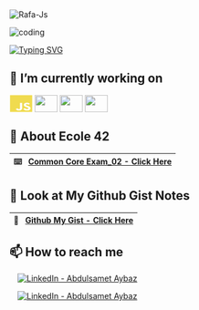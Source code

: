 
<img align="center" alt="Rafa-Js" height="30" width="40" src="https://tenor.com/bqrUA.gif">
  
![coding](https://user-images.githubusercontent.com/87485705/217585443-c2d1afb4-5cb0-478e-93a7-a89b1b7b9fa2.gif)
 
<a href="https://git.io/typing-svg" class = "auto-type"><img src="https://readme-typing-svg.demolab.com?font=Fira+Code&pause=1000&vCenter=true&width=435&lines=Welcome+to+My+Github+Profile+%F0%9F%91%8B;I+hope+You+like+it+." alt="Typing SVG" /></a>
  
## 🔭 I’m currently working on

<div style="display: inline_block">
  <img align="center" height="30" width="40" src="https://raw.githubusercontent.com/devicons/devicon/master/icons/javascript/javascript-plain.svg">

  <img align="center" height="30" width="40" src="https://cdn.jsdelivr.net/gh/devicons/devicon/icons/flutter/flutter-original.svg">
 
  <img align="center" height="30" width="40" src="https://cdn.jsdelivr.net/gh/devicons/devicon/icons/c/c-original.svg">
    
  <img align="center" height="30" width="40" src="https://cdn.jsdelivr.net/gh/devicons/devicon/icons/nodejs/nodejs-original.svg"> 
</div>
  
  ## 🏫 About Ecole 42
  
  | ⌨️  &nbsp; [Common Core Exam_02 - Click Here](https://gist.github.com/sametaybaz/301f130d9363b66c2685d65218649054)| 
|:--|
  
  ## 🔎 Look at My Github Gist Notes
   
  | 📑  &nbsp; [Github My Gist - Click Here](https://gist.github.com/sametaybaz)| 
|:--|
  
  ## 📫 How to reach me
  
  &emsp;[![LinkedIn - Abdulsamet Aybaz](https://img.shields.io/badge/LinkedIn-0077B5?style=for-the-badge&logo=linkedin&logoColor=white)](https://www.linkedin.com/in/abdulsamet-aybaz-b38828192/)&emsp;
  
  &emsp;[![LinkedIn - Abdulsamet Aybaz](https://img.shields.io/badge/website-000000?style=for-the-badge&logo=About.me&logoColor=white)](https://www.linkedin.com/in/abdulsamet-aybaz-b38828192/)&emsp;

<!--

![Visitor Count](https://profile-counter.glitch.me/{sametaybaz}/count.svg) 

![Anurag's GitHub stats](https://github-readme-stats.vercel.app/api?username=sametaybaz&show_icons=true&theme=radical) [![Top Langs](https://github-readme-stats.vercel.app/api/top-langs/?username=anuraghazra&layout=compact&theme=radical)](https://github.com/anuraghazra/github-readme-stats)

**sametaybaz/sametaybaz** is a ✨ _special_ ✨ repository because its `README.md` (this file) appears on your GitHub profile.

Here are some ideas to get you started:

- 🔭 I’m currently working on ...
- 🌱 I’m currently learning ...
- 👯 I’m looking to collaborate on ...
- 🤔 I’m looking for help with ...
- 💬 Ask me about ...
- 📫 How to reach me: ...
- 😄 Pronouns: ...
- ⚡ Fun fact: ...
-->
